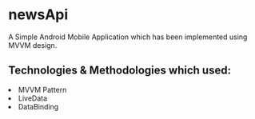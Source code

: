 # newsApi

A Simple Android Mobile Application which has been implemented using MVVM design.

## Technologies & Methodologies which used:
<li> <a> MVVM Pattern </a> </li>
<li> <a> LiveData </a> </li>
<li> <a> DataBinding </a> </li>

